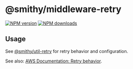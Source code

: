 # @smithy/middleware-retry

[![NPM version](https://img.shields.io/npm/v/@smithy/middleware-retry/latest.svg)](https://www.npmjs.com/package/@smithy/middleware-retry)
[![NPM downloads](https://img.shields.io/npm/dm/@smithy/middleware-retry.svg)](https://www.npmjs.com/package/@smithy/middleware-retry)

## Usage

See [@smithy/util-retry](https://github.com/awslabs/smithy-typescript/tree/main/packages/util-retry)
for retry behavior and configuration.

See also: [AWS Documentation: Retry behavior](https://docs.aws.amazon.com/sdkref/latest/guide/feature-retry-behavior.html).
